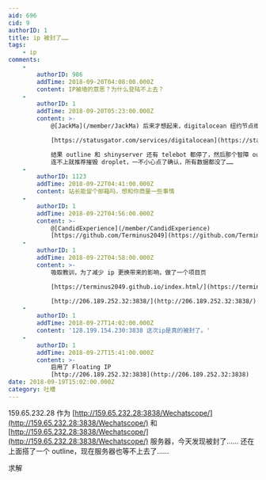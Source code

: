 ```yaml
---
aid: 696
cid: 9
authorID: 1
title: ip 被封了……
tags:
    - ip
comments:
    -
        authorID: 986
        addTime: 2018-09-20T04:08:00.000Z
        content: IP被墙的意思？为什么登陆不上去？
    -
        authorID: 1
        addTime: 2018-09-20T05:23:00.000Z
        content: >-
            @[JackMa](/member/JackMa) 后来才想起来，digitalocean 纽约节点维护……  

            [https://statusgator.com/services/digitalocean](https://statusgator.com/services/digitalocean)  

            结果 outline 和 shinyserver 还有 telebot 都停了，然后那个智障 outline manager
            连不上就推荐摧毁 droplet，一不小心点了确认，所有数据都没了……
    -
        authorID: 1123
        addTime: 2018-09-22T04:41:00.000Z
        content: 站长能留个邮箱吗，想和你商量一些事情
    -
        authorID: 1
        addTime: 2018-09-22T04:56:00.000Z
        content: >-
            @[CandidExperience](/member/CandidExperience)
            [https://github.com/Terminus2049](https://github.com/Terminus2049)
    -
        authorID: 1
        addTime: 2018-09-22T04:58:00.000Z
        content: >-
            吸取教训，为了减少 ip 更换带来的影响，做了一个项目页  

            [https://terminus2049.github.io/index.html/](https://terminus2049.github.io/index.html/)  

            [http://206.189.252.32:3838/](http://206.189.252.32:3838/)
    -
        authorID: 1
        addTime: 2018-09-27T14:02:00.000Z
        content: '128.199.154.230:3838 这次ip是真的被封了。'
    -
        authorID: 1
        addTime: 2018-09-27T15:41:00.000Z
        content: >-
            启用了 Floating IP
            [http://206.189.252.32:3838](http://206.189.252.32:3838)
date: 2018-09-19T15:02:00.000Z
category: 吐槽
---
```


159.65.232.28 作为 [http://159.65.232.28:3838/Wechatscope/](http://159.65.232.28:3838/Wechatscope/) 和 [http://159.65.232.28:3838/Wechatscope/](http://159.65.232.28:3838/Wechatscope/) 服务器，今天发现被封了…… 还在上面搭了一个 outline，现在服务器也等不上去了……

求解
